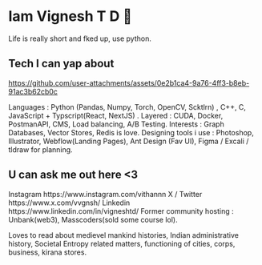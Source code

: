 <h1> Iam Vignesh T D 🔪 </h1>
Life is really short and fked up, use python. 
<h2> Tech I can yap about </h2>

https://github.com/user-attachments/assets/0e2b1ca4-9a76-4ff3-b8eb-91ac3b62cb0c

Languages : Python (Pandas, Numpy, Torch, OpenCV, Scktlrn) , C++, C, JavaScript + Typscript(React, NextJS) .
Layered : CUDA, Docker, PostmanAPI, CMS, Load balancing, A/B Testing.
Interests : Graph Databases, Vector Stores, Redis is love.
Designing tools i use : Photoshop, Illustrator, Webflow(Landing Pages), Ant Design (Fav UI), Figma / Excali / tldraw for planning. 
 

<h2> U can  ask me out here <3 </h2>
Instagram https://www.instagram.com/vithannn 
X / Twitter https://www.x.com/vvgnsh/
Linkedin https://www.linkedin.com/in/vigneshtd/
Former community hosting : Unbank(web3), Masscoders(sold some course lol).

Loves to read about medievel mankind histories, Indian administrative history, Societal Entropy related matters, functioning of cities, corps, business, kirana stores.



